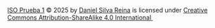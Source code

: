 <a href="https://github.com/JohnDSil/ISO-Prueba_1/tree/main">ISO Prueba 1</a> © 2025 by <a href="https://github.com/JohnDSil">Daniel Silva Reina</a> is licensed under <a href="https://creativecommons.org/licenses/by-sa/4.0/">Creative Commons Attribution-ShareAlike 4.0 
International </a><img src="https://mirrors.creativecommons.org/presskit/icons/cc.svg" alt="" style="max-width: 1em;max-height:1em;margin-left: .2em;"><img src="https://mirrors.creativecommons.org/presskit/icons/by.svg" alt="" style="max-width: 1em;max-height:1em;margin-left: .2em;"><img src="https://mirrors.creativecommons.org/presskit/icons/sa.svg" alt="" style="max-width: 1em;max-height:1em;margin-left: .2em;">
